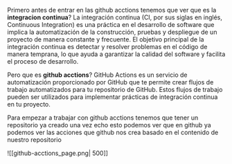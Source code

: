 Primero antes de entrar en las github acctions tenemos que ver que es la **integracion continua**?
	La integración continua (CI, por sus siglas en inglés, Continuous Integration) es una práctica en el desarrollo de software que implica la automatización de la construcción, pruebas y despliegue de un proyecto de manera constante y frecuente. El objetivo principal de la integración continua es detectar y resolver problemas en el código de manera temprana, lo que ayuda a garantizar la calidad del software y facilita el proceso de desarrollo.

Pero que es **github acctions**?
	GitHub Actions es un servicio de automatización proporcionado por GitHub que te permite crear flujos de trabajo automatizados para tu repositorio de GitHub. Estos flujos de trabajo pueden ser utilizados para implementar prácticas de integración continua en tu proyecto.

Para empezar a trabajar con github acctions tenemos que tener un repositorio ya creado una vez echo esto podemos ver que en github ya podemos ver las acciones que github nos crea basado en el contenido de nuestro repositorio

![[github-acctions_page.png| 500]]